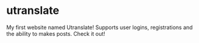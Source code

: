 # utranslate
My first website named Utranslate! Supports user logins, registrations  and the ability to makes posts. Check it out!
